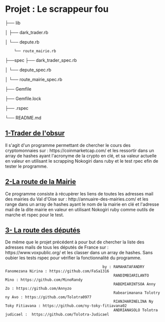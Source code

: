 

<h1>Projet : Le scrappeur fou</h1>


├── lib

│       ├── dark_trader.rb

│       └── depute.rb

		└── route_mairie.rb


├──spec ├── dark_trader_spec.rb
		
│		└── depute_spec.rb

│		└── route_mairie_spec.rb


├── Gemfile

├── Gemfile.lock

├── .rspec

└── README.md 


<h2><u> 1-Trader de l'obsur </u></h2>

<p>Il s'agit d'un programme permettant de chercher le cours des cryptomonnaies sur : https://coinmarketcap.com/
et les ressortir dans un array de hashes ayant l'acronyme de la crypto en clé, et sa valeur actuelle en valeur en utilisant le scrapping Nokogiri dans ruby et le test rpec efin de tester le programme.</p>

<h2><u>2-La route de la Mairie</u></h2>

<p> Ce programme consiste à récupèrer les liens de toutes les adresses mail des mairies du Val d'Oise sur : http://annuaire-des-mairies.com/
et les range dans un array de hashes ayant le nom de la mairie en clé et l'adresse mail de la dite mairie en valeur en utilisant Nokogiri ruby comme outils de marche et rspec pour le test.</p>


<h2><u>3- La route des députés</u></h2>

<p> De même que le projet précédent à pour but de chercher la liste des adresses mails de tous les députés de France sur : 
https://www.voxpublic.org/ et les classer dans un array de hashes. Sans oubier les tests rspec pour vérifier la fonctionnalité du programme. </p>



												by : RAMAHATAFANDRY Fanomezana Nirina : https://github.com/FaSa1316 
 													 RANDIMBIARILANTO  Mino : https://github.com/MinoRandy
 													 RABEMIARINTSOA Anny Zo : https://github.com/Annyzo
 													 Rabearimanana Tolotry ny Avo : https://github.com/Tolotra0977
 													 RIANJHARINELINA Ny Toky Fitiavana : https://github.com/ny-toky-fitiavana02
													 ANDRIANASOLO Tolotra judicael :  https://github.com/Tolotra-Judicael